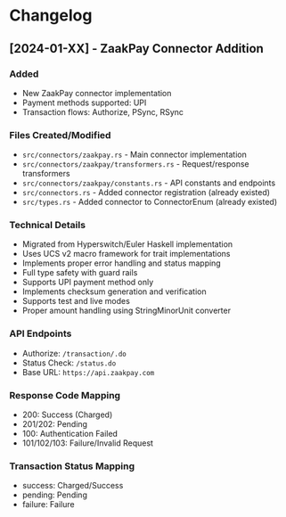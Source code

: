 # Changelog

## [2024-01-XX] - ZaakPay Connector Addition

### Added
- New ZaakPay connector implementation
- Payment methods supported: UPI
- Transaction flows: Authorize, PSync, RSync

### Files Created/Modified
- `src/connectors/zaakpay.rs` - Main connector implementation
- `src/connectors/zaakpay/transformers.rs` - Request/response transformers
- `src/connectors/zaakpay/constants.rs` - API constants and endpoints
- `src/connectors.rs` - Added connector registration (already existed)
- `src/types.rs` - Added connector to ConnectorEnum (already existed)

### Technical Details
- Migrated from Hyperswitch/Euler Haskell implementation
- Uses UCS v2 macro framework for trait implementations
- Implements proper error handling and status mapping
- Full type safety with guard rails
- Supports UPI payment method only
- Implements checksum generation and verification
- Supports test and live modes
- Proper amount handling using StringMinorUnit converter

### API Endpoints
- Authorize: `/transaction/.do`
- Status Check: `/status.do`
- Base URL: `https://api.zaakpay.com`

### Response Code Mapping
- 200: Success (Charged)
- 201/202: Pending
- 100: Authentication Failed
- 101/102/103: Failure/Invalid Request

### Transaction Status Mapping
- success: Charged/Success
- pending: Pending
- failure: Failure